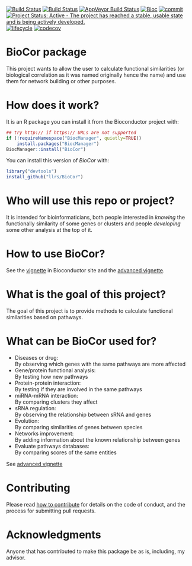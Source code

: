 [![Build Status](https://travis-ci.org/llrs/BioCor.svg?branch=master)](https://travis-ci.org/llrs/BioCor)
[![Build Status](http://www.bioconductor.org/shields/build/devel/bioc/BioCor.svg)](https://bioconductor.org/checkResults/devel/bioc-LATEST/BioCor/)
[![AppVeyor Build Status](https://ci.appveyor.com/api/projects/status/github//llrs/BioCor/?branch=master&svg=true)](https://ci.appveyor.com/llrs/BioCor)
[![Bioc](http://www.bioconductor.org/shields/years-in-bioc/BioCor.svg)](https://www.bioconductor.org/packages/devel/bioc/html/BioCor.html#since)
[![commit](http://www.bioconductor.org/shields/commits/bioc/BioCor.svg)](https://www.bioconductor.org/packages/devel/bioc/html/BioCor.html#svn_source)
[![Project Status: Active - The project has reached a stable, usable state and is being actively developed.](http://www.repostatus.org/badges/latest/active.svg)](http://www.repostatus.org/#active)
[![lifecycle](https://img.shields.io/badge/lifecycle-maturing-blue.svg)](https://www.tidyverse.org/lifecycle/#maturing)
[![codecov](https://codecov.io/gh/llrs/BioCor/branch/master/graph/badge.svg)](https://codecov.io/gh/llrs/BioCor/)

 
# BioCor package

This project wants to allow the user to calculate functional similarities (or biological correlation as it was named originally hence the name) and 
use them for network building or other purposes.

# How does it work?

It is an R package you can install it from the Bioconductor project with:

```r
## try http:// if https:// URLs are not supported
if (!requireNamespace("BiocManager", quietly=TRUE))
    install.packages("BiocManager")
BiocManager::install("BioCor")
```
You can install this version of *BioCor* with:
```r
library("devtools")
install_github("llrs/BioCor")
```

# Who will use this repo or project?

It is intended for bioinformaticians, both people interested in *knowing* the functionally similarity of some genes or clusters and people *developing* some other analysis at the top of it.

# How to use BioCor?

See the [vignette](http://bioconductor.org/packages/release/bioc/vignettes/BioCor/inst/doc/BioCor.html) in Bioconductor site and the [advanced vignette](http://bioconductor.org/packages/release/bioc/vignettes/BioCor/inst/doc/vignette2.html).

# What is the goal of this project?

The goal of this project is to provide methods to calculate functional similarities based on pathways. 

# What can be BioCor used for?

 - Diseases or drug:  
  By observing which genes with the same pathways are more affected
 - Gene/protein functional analysis:  
  By testing how new pathways
 - Protein-protein interaction:   
  By testing if they are involved in the same pathways
 - miRNA-mRNA interaction:   
  By comparing clusters they affect
 - sRNA regulation:  
  By observing the relationship between sRNA and genes
 - Evolution:  
  By comparing similarities of genes between species
 - Networks improvement:  
  By adding information about the known relationship between genes
 - Evaluate pathways databases:  
  By comparing scores of the same entities

See [advanced vignette](http://bioconductor.org/packages/release/bioc/vignettes/BioCor/inst/doc/vignette2.html)

# Contributing

Please read [how to contribute](.github/CONTRIBUTING.md) for details on the code of conduct, and the process for submitting pull requests.

# Acknowledgments

Anyone that has contributed to make this package be as is, including, my advisor.

